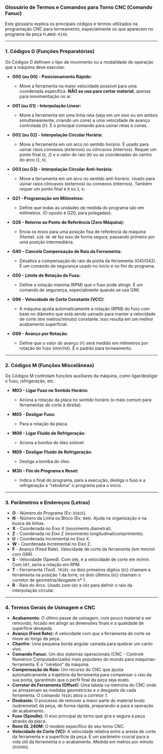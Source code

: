 ### **Glossário de Termos e Comandos para Torno CNC (Comando Fanuc)**

Este glossário explica os principais códigos e termos utilizados na programação CNC para torneamento, especialmente os que aparecem no programa da peça `FLANGE-EIXO`.

---

### **1. Códigos G (Funções Preparatórias)**

Os Códigos G definem o tipo de movimento ou a modalidade de operação que a máquina deve executar.

*   **G00 (ou G0) - Posicionamento Rápido:**
    *   Move a ferramenta na maior velocidade possível para uma coordenada específica. **NÃO se usa para cortar material**, apenas para movimentação no ar.

*   **G01 (ou G1) - Interpolação Linear:**
    *   Move a ferramenta em uma linha reta (seja em um eixo ou em ambos simultaneamente, criando um cone) a uma velocidade de avanço controlada (`F`). É o principal comando para usinar retas e cones.

*   **G02 (ou G2) - Interpolação Circular Horária:**
    *   Move a ferramenta em um arco no sentido horário. É usado para usinar raios convexos (externos) ou côncavos (internos). Requer um ponto final (`X`, `Z`) e o valor do raio (`R`) ou as coordenadas do centro do arco (`I`, `K`).

*   **G03 (ou G3) - Interpolação Circular Anti-horária:**
    *   Move a ferramenta em um arco no sentido anti-horário. Usado para usinar raios côncavos (externos) ou convexos (internos). Também requer um ponto final e `R` ou `I`, `K`.

*   **G21 - Programação em Milímetros:**
    *   Define que todas as unidades de medida do programa são em milímetros. (O oposto é G20, para polegadas).

*   **G28 - Retorno ao Ponto de Referência (Zero Máquina):**
    *   Envia os eixos para uma posição fixa de referência da máquina (Home). `G28 U0 W0` faz isso de forma segura, passando primeiro por uma posição intermediária.

*   **G40 - Cancela Compensação de Raio da Ferramenta:**
    *   Desativa a compensação do raio da ponta da ferramenta (G41/G42). É um comando de segurança usado no início e no fim do programa.

*   **G50 - Limite de Rotação do Fuso:**
    *   Define a rotação máxima (RPM) que o fuso pode atingir. É um comando de segurança, especialmente quando se usa G96.

*   **G96 - Velocidade de Corte Constante (VCC):**
    *   A máquina ajusta automaticamente a rotação (RPM) do fuso com base no diâmetro que está sendo usinado para manter a velocidade de corte (em metros/minuto) constante. Isso resulta em um melhor acabamento superficial.

*   **G99 - Avanço por Rotação:**
    *   Define que o valor do avanço (`F`) será medido em milímetros por rotação do fuso (mm/rot). É o padrão para torneamento.

---

### **2. Códigos M (Funções Miscelâneas)**

Os Códigos M controlam funções auxiliares da máquina, como ligar/desligar o fuso, refrigeração, etc.

*   **M03 - Ligar Fuso no Sentido Horário:**
    *   Aciona a rotação da placa no sentido horário (o mais comum para ferramentas de corte à direita).

*   **M05 - Desligar Fuso:**
    *   Para a rotação da placa.

*   **M08 - Ligar Fluido de Refrigeração:**
    *   Aciona a bomba do óleo solúvel.

*   **M09 - Desligar Fluido de Refrigeração:**
    *   Desliga a bomba do óleo.

*   **M30 - Fim de Programa e Reset:**
    *   Indica o final do programa, para a execução, desliga o fuso e a refrigeração e "rebobina" o programa para o início.

---

### **3. Parâmetros e Endereços (Letras)**

*   **O** - Número do Programa (Ex: `O1025`).
*   **N** - Número da Linha ou Bloco (Ex: `N40`). Ajuda na organização e na busca de linhas.
*   **X** - Coordenada no Eixo X (movimento diametral).
*   **Z** - Coordenada no Eixo Z (movimento longitudinal/comprimento).
*   **U** - Coordenada incremental no Eixo X.
*   **W** - Coordenada incremental no Eixo Z.
*   **F** - Avanço (Feed Rate). Velocidade de corte da ferramenta (em mm/rot com G99).
*   **S** - Velocidade (Speed). Com `G96`, é a velocidade de corte em m/min. Com `G97`, seria a rotação em RPM.
*   **T** - Ferramenta (Tool). `T0101`: os dois primeiros dígitos (`01`) chamam a ferramenta na posição 1 da torre; os dois últimos (`01`) chamam o corretor de geometria/desgaste nº 1.
*   **R** - Raio do Arco. Usado com `G02` e `G03` para definir o raio da interpolação circular.

---

### **4. Termos Gerais de Usinagem e CNC**

*   **Acabamento:** O último passe de usinagem, com pouco material a ser removido, focado em atingir as dimensões finais e a qualidade de superfície desejada.
*   **Avanço (Feed Rate):** A velocidade com que a ferramenta de corte se move ao longo da peça.
*   **Chanfro:** Uma pequena borda angular usinada para quebrar um canto vivo.
*   **Comando Fanuc:** Um dos sistemas operacionais (CNC - Controle Numérico Computadorizado) mais populares do mundo para máquinas-ferramenta. É o "cérebro" da máquina.
*   **Compensação de Raio:** Um recurso do CNC que ajusta automaticamente a trajetória da ferramenta para compensar o raio da sua ponta, garantindo que o perfil final da peça seja exato.
*   **Corretor de Ferramenta (Offset):** Uma tabela na memória do CNC onde se armazenam as medidas geométricas e o desgaste de cada ferramenta. O comando `T0101` ativa o corretor 1.
*   **Desbaste:** O processo de remover a maior parte do material bruto (sobremetal) da peça, de forma rápida, preparando-a para a operação de acabamento.
*   **Fuso (Spindle):** O eixo principal do torno que gira e segura a peça através da placa.
*   **Romi GL 240M:** O modelo específico do seu torno CNC.
*   **Velocidade de Corte (VC):** A velocidade relativa entre a aresta de corte da ferramenta e a superfície da peça. É um parâmetro crucial para a vida útil da ferramenta e o acabamento. Medida em metros por minuto (m/min).
